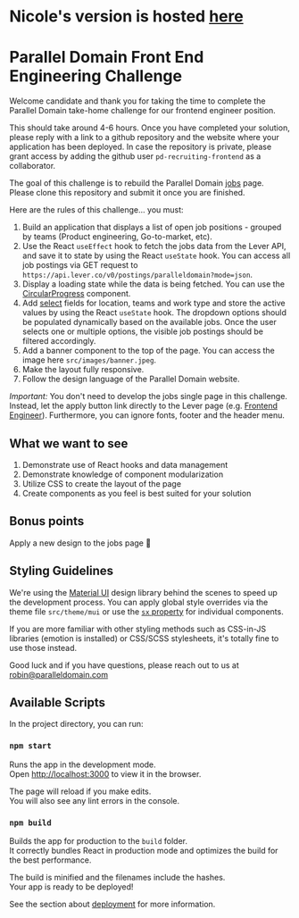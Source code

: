 # Nicole's version is hosted [here](https://nicole-galaz.github.io/nicoles-parallel-domain-take-home/)


# Parallel Domain Front End Engineering Challenge

Welcome candidate and thank you for taking the time to complete the Parallel Domain take-home challenge for our frontend engineer position.

This should take around 4-6 hours. Once you have completed your solution, please reply with a link to a github repository and the website where your application has been deployed. In case the repository is private, please grant access by adding the github user `pd-recruiting-frontend` as a collaborator.

The goal of this challenge is to rebuild the Parallel Domain [jobs](https://paralleldomain.com/join-us) page. Please clone this repository and submit it once you are finished.

Here are the rules of this challenge... you must:

1.  Build an application that displays a list of open job positions - grouped by teams (Product engineering, Go-to-market, etc).
2.  Use the React `useEffect` hook to fetch the jobs data from the Lever API, and save it to state by using the React `useState` hook. You can access all job postings via GET request to `https://api.lever.co/v0/postings/paralleldomain?mode=json`.
3.  Display a loading state while the data is being fetched. You can use the [CircularProgress](https://mui.com/components/progress/#circular) component.
4.  Add [select](https://mui.com/components/selects/#main-content) fields for location, teams and work type and store the active values by using the React `useState` hook. The dropdown options should be populated dynamically based on the available jobs. Once the user selects one or multiple options, the visible job postings should be filtered accordingly.
5.  Add a banner component to the top of the page. You can access the image here `src/images/banner.jpeg`.
6.  Make the layout fully responsive.
7.  Follow the design language of the Parallel Domain website.

_Important:_ You don't need to develop the jobs single page in this challenge. Instead, let the apply button link directly to the Lever page (e.g. [Frontend Engineer](https://jobs.lever.co/paralleldomain/a71b87c8-b0a6-4425-bb96-91c169ca2318/apply)). Furthermore, you can ignore fonts, footer and the header menu.

## What we want to see

1.  Demonstrate use of React hooks and data management
2.  Demonstrate knowledge of component modularization
3.  Utilize CSS to create the layout of the page
4.  Create components as you feel is best suited for your solution

## Bonus points

Apply a new design to the jobs page :raised_hands:

## Styling Guidelines

We're using the [Material UI](https://mui.com/) design library behind the scenes to speed up the development process. You can apply global style overrides via the theme file `src/theme/mui` or use the [`sx` property](https://mui.com/system/the-sx-prop/#main-content) for individual components.

If you are more familiar with other styling methods such as CSS-in-JS libraries (emotion is installed) or CSS/SCSS stylesheets, it's totally fine to use those instead.

Good luck and if you have questions, please reach out to us at robin@paralleldomain.com

## Available Scripts

In the project directory, you can run:

### `npm start`

Runs the app in the development mode.\
Open [http://localhost:3000](http://localhost:3000) to view it in the browser.

The page will reload if you make edits.\
You will also see any lint errors in the console.

### `npm build`

Builds the app for production to the `build` folder.\
It correctly bundles React in production mode and optimizes the build for the best performance.

The build is minified and the filenames include the hashes.\
Your app is ready to be deployed!

See the section about [deployment](https://facebook.github.io/create-react-app/docs/deployment) for more information.
